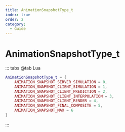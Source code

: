 ```yaml
---
title: AnimationSnapshotType_t
index: true
order: 2
category:
  - Guide
---
```


# AnimationSnapshotType_t
::: tabs
@tab Lua
```lua
AnimationSnapshotType_t = {
    ANIMATION_SNAPSHOT_SERVER_SIMULATION = 0,
    ANIMATION_SNAPSHOT_CLIENT_SIMULATION = 1,
    ANIMATION_SNAPSHOT_CLIENT_PREDICTION = 2,
    ANIMATION_SNAPSHOT_CLIENT_INTERPOLATION = 3,
    ANIMATION_SNAPSHOT_CLIENT_RENDER = 4,
    ANIMATION_SNAPSHOT_FINAL_COMPOSITE = 5,
    ANIMATION_SNAPSHOT_MAX = 6
}
```
:::